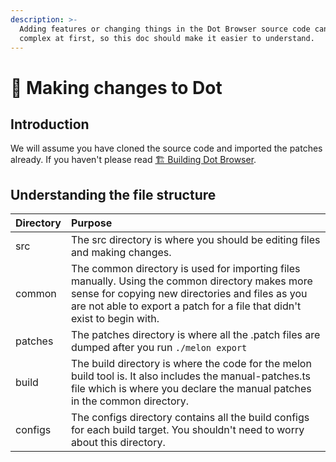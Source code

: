 ```yaml
---
description: >-
  Adding features or changing things in the Dot Browser source code can be quite
  complex at first, so this doc should make it easier to understand.
---
```


# 📝 Making changes to Dot

## Introduction

We will assume you have cloned the source code and imported the patches already. If you haven't please read [🏗 Building Dot Browser](cloning-dot/).

## Understanding the file structure

| Directory | Purpose |
| :--- | :--- |
| src | The src directory is where you should be editing files and making changes. |
| common | The common directory is used for importing files manually. Using the common directory makes more sense for copying new directories and files as you are not able to export a patch for a file that didn't exist to begin with.  |
| patches | The patches directory is where all the .patch files are dumped after you run `./melon export` |
| build | The build directory is where the code for the melon build tool is. It also includes the manual-patches.ts file which is where you declare the manual patches in the common directory. |
| configs | The configs directory contains all the build configs for each build target. You shouldn't need to worry about this directory. |



